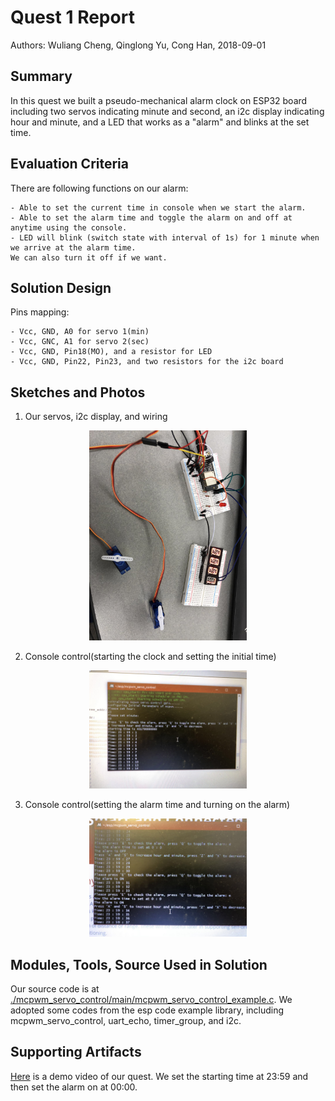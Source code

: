 #	Quest 1 Report

Authors: Wuliang Cheng, Qinglong Yu, Cong Han, 2018-09-01

##	Summary

In this quest we built a pseudo-mechanical alarm clock on ESP32 board including two servos indicating minute and second, an i2c display indicating 
hour and minute, and a LED that works as a "alarm" and blinks at the set time.

##	Evaluation Criteria

There are following functions on our alarm:

	- Able to set the current time in console when we start the alarm.
	- Able to set the alarm time and toggle the alarm on and off at anytime using the console.
	- LED will blink (switch state with interval of 1s) for 1 minute when we arrive at the alarm time. 
	We can also turn it off if we want.

##	Solution Design

Pins mapping:

	- Vcc, GND, A0 for servo 1(min)
	- Vcc, GNC, A1 for servo 2(sec)
	- Vcc, GND, Pin18(MO), and a resistor for LED
	- Vcc, GND, Pin22, Pin23, and two resistors for the i2c board


##	Sketches and Photos
1. Our servos, i2c display, and wiring
<center><img src="./images/00.jpg" width="50%" /></center>

2. Console control(starting the clock and setting the initial time)
<center><img src="./images/01.jpg" width="50%" /></center>

3. Console control(setting the alarm time and turning on the alarm)
<center><img src="./images/02.jpg" width="50%" /></center>



##	Modules, Tools, Source Used in Solution
Our source code is at [./mcpwm_servo_control/main/mcpwm_servo_control_example.c](./mcpwm_servo_control/main/mcpwm_servo_control_example.c).
We adopted some codes from the esp code example library, including mcpwm_servo_control, uart_echo, timer_group, and i2c.


##	Supporting Artifacts

[Here](https://drive.google.com/open?id=1ax-Gqkh_ca_4Z3otq-um5qZNvTNiPWZr) is a demo video of our quest. We set the starting time at 23:59 and 
then set the alarm on at 00:00.